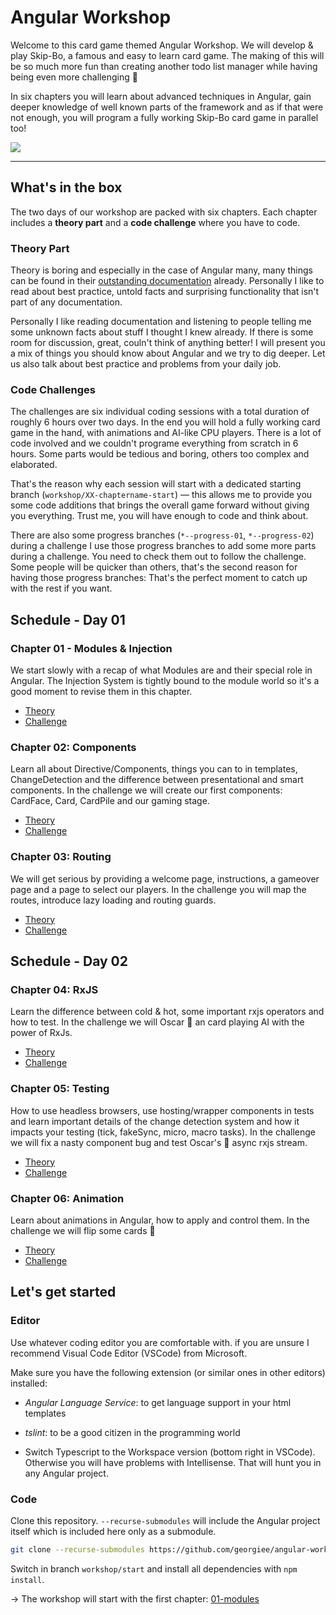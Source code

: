 # Angular Workshop
Welcome to this card game themed Angular Workshop. We will develop & play Skip-Bo, a famous and easy to learn card game. The making of this will be so much more fun than creating another todo list manager while having being even more challenging 💪

In six chapters you will learn about advanced techniques in Angular, gain deeper knowledge of well known parts of the framework and as if that were not enough, you will program a fully working Skip-Bo card game in parallel too!

![](images/preview.gif)

---

## What's in the box
The two days of our workshop are packed with six chapters. Each chapter includes a **theory part** and a **code challenge** where you have to code.

### Theory Part
Theory is boring and especially in the case of Angular many, many things can be found in their [outstanding documentation](https://angular.io/docs) already.  Personally I like to read about best practice, untold facts and surprising functionality that isn't part of any documentation.

Personally I like reading documentation and listening to people telling me some unknown facts about stuff I thought I knew already. If there is some room for discussion, great, couln't think of anything better! I will present you a mix of things you should know about Angular and we try to dig deeper. Let us also talk about best practice and problems from your daily job.

### Code Challenges
The challenges are six individual coding sessions with a total duration of roughly 6 hours over two days. In the end you will hold a fully working card game in the hand, with animations and AI-like CPU players. There is a lot of code involved and we couldn't programe everything from scratch in 6 hours. Some parts would be tedious and boring, others too complex and elaborated.

That's the reason why each session will start with a dedicated starting branch (`workshop/XX-chaptername-start`) — this allows me to provide you some code additions that brings the overall game forward without giving you everything. Trust me, you will have enough to code and think about.

There are also some progress branches (`*--progress-01`, `*--progress-02`) during a challenge  I use those progress branches to add some more parts during a challenge. You need to check them out to follow the challenge. Some people will be quicker than others, that's the second reason for having those progress branches: That's the perfect moment to catch up with the rest if you want.

## Schedule - Day 01
### Chapter 01 - Modules & Injection
We start slowly with a recap of what Modules are and their special role in Angular. The Injection System is tightly bound to the module world so it's a good moment to revise them in this chapter.

+ [Theory](docs/01-modules.md)
+ [Challenge](docs/challenges/01-modules/challenge.md)

### Chapter 02: Components
Learn all about Directive/Components, things you can to in templates, ChangeDetection and the difference between presentational and smart components. In the challenge we will create our first components: CardFace, Card, CardPile and our gaming stage.

+ [Theory](docs/02-components.md)
+ [Challenge](docs/challenges/02-components/challenge.md)

### Chapter 03: Routing
We will get serious by providing a welcome page, instructions, a gameover page and a page to select our players. In the challenge you will map the routes, introduce lazy loading and routing guards.

+ [Theory](docs/03-routing.md)
+ [Challenge](docs/challenges/03-routing/challenge.md)


## Schedule - Day 02

### Chapter 04: RxJS
Learn the difference between cold & hot, some important rxjs operators and how to test. In the challenge we will Oscar 🐙 an card playing AI with the power of RxJs.

+ [Theory](docs/04-rxjs.md)
+ [Challenge](docs/challenges/04-rxjs/challenge.md)

### Chapter 05: Testing
How to use headless browsers, use hosting/wrapper components in tests and learn important details of the change detection system and how it impacts your testing (tick, fakeSync, micro, macro tasks). In the challenge we will fix a nasty component bug and test Oscar's 🐙 async rxjs stream.

+ [Theory](docs/05-testing.md)
+ [Challenge](docs/challenges/05-testing/challenge.md)

### Chapter 06: Animation
Learn about animations in Angular, how to apply and control them. In the challenge we will flip some cards 🙌

+ [Theory](docs/06-animation.md)
+ [Challenge](docs/challenges/06-animation/challenge.md)


## Let's get started

### Editor
Use whatever coding editor you are comfortable with. if you are unsure I recommend Visual Code Editor (VSCode) from Microsoft.

Make sure you have the following extension (or similar ones in other editors) installed:

+ *Angular Language Service*: to get language support in your html templates

+ *tslint*:  to be a good citizen in the programming world

+ Switch Typescript to the Workspace version (bottom right in VSCode). Otherwise you will have problems with Intellisense. That will hunt you in any Angular project.

### Code
Clone this repository. `--recurse-submodules` will include the Angular project itself which is included here only as a submodule.

```bash
git clone --recurse-submodules https://github.com/georgiee/angular-workshop-skipbo
```

Switch in branch `workshop/start` and install all dependencies with `npm install`.

→ The workshop will start with the first chapter: [01-modules](docs/01-modules.md)